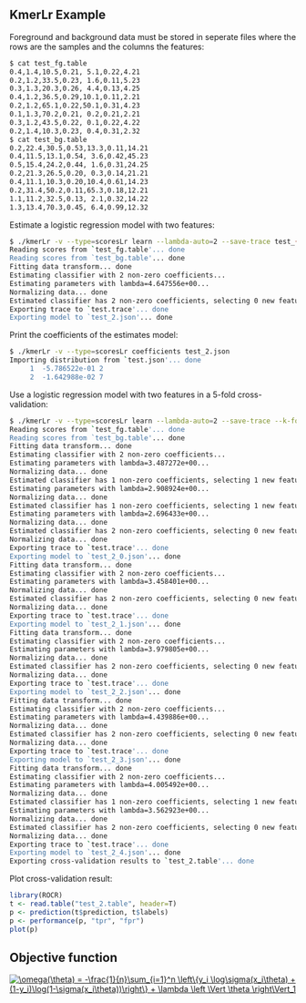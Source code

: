 ## KmerLr Example

Foreground and background data must be stored in seperate files where the rows are the samples and the columns the features:
```bash
$ cat test_fg.table 
0.4,1.4,10.5,0.21, 5.1,0.22,4.21
0.2,1.2,33.5,0.23, 1.6,0.11,5.23
0.3,1.3,20.3,0.26, 4.4,0.13,4.25
0.4,1.2,36.5,0.29,10.1,0.11,2.21
0.2,1.2,65.1,0.22,50.1,0.31,4.23
0.1,1.3,70.2,0.21, 0.2,0.21,2.21
0.3,1.2,43.5,0.22, 0.1,0.22,4.22
0.2,1.4,10.3,0.23, 0.4,0.31,2.32
$ cat test_bg.table 
0.2,22.4,30.5,0.53,13.3,0.11,14.21
0.4,11.5,13.1,0.54, 3.6,0.42,45.23
0.5,15.4,24.2,0.44, 1.6,0.31,24.25
0.2,21.3,26.5,0.20, 0.3,0.14,21.21
0.4,11.1,10.3,0.20,10.4,0.61,14.23
0.2,31.4,50.2,0.11,65.3,0.18,12.21
1.1,11.2,32.5,0.13, 2.1,0.32,14.22
1.3,13.4,70.3,0.45, 6.4,0.99,12.32
```

Estimate a logistic regression model with two features:
```bash
$ ./kmerLr -v --type=scoresLr learn --lambda-auto=2 --save-trace test_{fg,bg}.table test
Reading scores from `test_fg.table'... done
Reading scores from `test_bg.table'... done
Fitting data transform... done
Estimating classifier with 2 non-zero coefficients...
Estimating parameters with lambda=4.647556e+00...
Normalizing data... done
Estimated classifier has 2 non-zero coefficients, selecting 0 new features...
Exporting trace to `test.trace'... done
Exporting model to `test_2.json'... done
```

Print the coefficients of the estimates model:
```bash
$ ./kmerLr -v --type=scoresLr coefficients test_2.json
Importing distribution from `test.json'... done
     1  -5.786522e-01 2 
     2  -1.642988e-02 7 
```

Use a logistic regression model with two features in a 5-fold cross-validation:
```bash
$ ./kmerLr -v --type=scoresLr learn --lambda-auto=2 --save-trace --k-fold-cv=5 test_{fg,bg}.table test
Reading scores from `test_fg.table'... done
Reading scores from `test_bg.table'... done
Fitting data transform... done
Estimating classifier with 2 non-zero coefficients...
Estimating parameters with lambda=3.487272e+00...
Normalizing data... done
Estimated classifier has 1 non-zero coefficients, selecting 1 new features...
Estimating parameters with lambda=2.908924e+00...
Normalizing data... done
Estimated classifier has 1 non-zero coefficients, selecting 1 new features...
Estimating parameters with lambda=2.696433e+00...
Normalizing data... done
Estimated classifier has 2 non-zero coefficients, selecting 0 new features...
Normalizing data... done
Exporting trace to `test.trace'... done
Exporting model to `test_2_0.json'... done
Fitting data transform... done
Estimating classifier with 2 non-zero coefficients...
Estimating parameters with lambda=3.458401e+00...
Normalizing data... done
Estimated classifier has 2 non-zero coefficients, selecting 0 new features...
Normalizing data... done
Exporting trace to `test.trace'... done
Exporting model to `test_2_1.json'... done
Fitting data transform... done
Estimating classifier with 2 non-zero coefficients...
Estimating parameters with lambda=3.979805e+00...
Normalizing data... done
Estimated classifier has 2 non-zero coefficients, selecting 0 new features...
Normalizing data... done
Exporting trace to `test.trace'... done
Exporting model to `test_2_2.json'... done
Fitting data transform... done
Estimating classifier with 2 non-zero coefficients...
Estimating parameters with lambda=4.439886e+00...
Normalizing data... done
Estimated classifier has 2 non-zero coefficients, selecting 0 new features...
Normalizing data... done
Exporting trace to `test.trace'... done
Exporting model to `test_2_3.json'... done
Fitting data transform... done
Estimating classifier with 2 non-zero coefficients...
Estimating parameters with lambda=4.005492e+00...
Normalizing data... done
Estimated classifier has 1 non-zero coefficients, selecting 1 new features...
Estimating parameters with lambda=3.562923e+00...
Normalizing data... done
Estimated classifier has 2 non-zero coefficients, selecting 0 new features...
Normalizing data... done
Exporting trace to `test.trace'... done
Exporting model to `test_2_4.json'... done
Exporting cross-validation results to `test_2.table'... done
```

Plot cross-validation result:
```R
library(ROCR)
t <- read.table("test_2.table", header=T)
p <- prediction(t$prediction, t$labels)
p <- performance(p, "tpr", "fpr")
plot(p)
```

## Objective function

<a href="https://www.codecogs.com/eqnedit.php?latex=\omega(\theta)&space;=&space;-\frac{1}{n}\sum_{i=1}^n&space;\left\{y_i&space;\log\sigma(x_i\theta)&space;&plus;&space;(1-y_i)\log(1-\sigma(x_i\theta))\right\}&space;&plus;&space;\lambda&space;\left&space;\Vert&space;\theta&space;\right\Vert_1" target="_blank"><img src="https://latex.codecogs.com/gif.latex?\omega(\theta)&space;=&space;-\frac{1}{n}\sum_{i=1}^n&space;\left\{y_i&space;\log\sigma(x_i\theta)&space;&plus;&space;(1-y_i)\log(\sigma(1-x_i\theta))\right\}&space;&plus;&space;\lambda&space;\left&space;\Vert&space;\theta&space;\right\Vert_1" title="\omega(\theta) = -\frac{1}{n}\sum_{i=1}^n \left\{y_i \log\sigma(x_i\theta) + (1-y_i)\log(1-\sigma(x_i\theta))\right\} + \lambda \left \Vert \theta \right\Vert_1" /></a>
